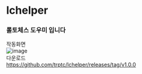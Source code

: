 # lchelper
### 롤토체스 도우미 입니다 </br>

작동화면 </br>
![image](https://user-images.githubusercontent.com/74903606/172215824-72086460-c785-4b10-8886-622673c7b22f.png)
</br>
다운로드 </br>
https://github.com/trptc/lchelper/releases/tag/v1.0.0

